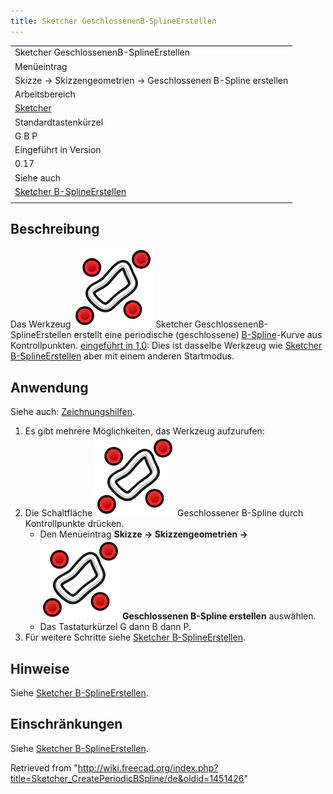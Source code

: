 ```yaml
---
title: Sketcher GeschlossenenB-SplineErstellen
---
```


|                                                                                      |
| ------------------------------------------------------------------------------------ |
| Sketcher GeschlossenenB-SplineErstellen                                              |
| Menüeintrag                                                                          |
| Skizze → Skizzengeometrien → Geschlossenen B-Spline erstellen                        |
| Arbeitsbereich                                                                       |
| [Sketcher](/Sketcher_Workbench/de "Sketcher Workbench/de")                           |
| Standardtastenkürzel                                                                 |
| G B P                                                                                |
| Eingeführt in Version                                                                |
| 0.17                                                                                 |
| Siehe auch                                                                           |
| [Sketcher B-SplineErstellen](/Sketcher_CreateBSpline/de "Sketcher CreateBSpline/de") |
|                                                                                      |

## Beschreibung

Das Werkzeug ![](/src/assets/images/Sketcher_CreatePeriodicBSpline.svg) Sketcher GeschlossenenB-SplineErstellen erstellt eine periodische (geschlossene) [B-Spline](/B-Splines "B-Splines")-Kurve aus Kontrollpunkten. [eingeführt in 1.0](/Release_notes_1.0/de "Release notes 1.0/de"): Dies ist dasselbe Werkzeug wie [Sketcher B-SplineErstellen](/Sketcher_CreateBSpline/de "Sketcher CreateBSpline/de") aber mit einem anderen Startmodus.

## Anwendung

Siehe auch: [Zeichnungshilfen](/Sketcher_Workbench/de#Zeichnungshilfen "Sketcher Workbench/de").

1. Es gibt mehrere Möglichkeiten, das Werkzeug aufzurufen:
2. Die Schaltfläche ![](/src/assets/images/Sketcher_CreatePeriodicBSpline.svg) Geschlossener B-Spline durch Kontrollpunkte drücken.
   - Den Menüeintrag **Skizze → Skizzengeometrien → ![](/src/assets/images/Sketcher_CreatePeriodicBSpline.svg) Geschlossenen B-Spline erstellen** auswählen.
   - Das Tastaturkürzel G dann B dann P.
3. Für weitere Schritte siehe [Sketcher B-SplineErstellen](/Sketcher_CreateBSpline/de#Anwendung "Sketcher CreateBSpline/de").

## Hinweise

Siehe [Sketcher B-SplineErstellen](/Sketcher_CreateBSpline/de#Hinweise "Sketcher CreateBSpline/de").

## Einschränkungen

Siehe [Sketcher B-SplineErstellen](/Sketcher_CreateBSpline/de#Hinweise "Sketcher CreateBSpline/de").

Retrieved from "<http://wiki.freecad.org/index.php?title=Sketcher_CreatePeriodicBSpline/de&oldid=1451426>"
